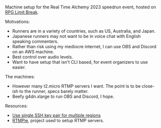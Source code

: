 Machine setup for the Real Time Alchemy 2023 speedrun event, hosted on [RPG Limit Break](https://www.twitch.tv/rpglimitbreak).

Motivations:
* Runners are in a variety of countries, such as US, Australia, and Japan.
* Japanese runners may not want to be in voice chat with English speaking commenters.
* Rather than risk using my mediocre internet, I can use OBS and Discord on an AWS machine.
* Best control over audio levels.
* Want to have setup that isn't CLI based, for event organizers to use easier.

The machines:
* However many t2.micro RTMP servers I want. The point is to be close-ish to the runner, specs barely matter.
* Beefy g4dn.xlarge to run OBS and Discord, I hope.

Resources:
* [Use single SSH key pair for multiple regions](https://repost.aws/knowledge-center/ec2-ssh-key-pair-regions)
* [RTMPie](https://github.com/ngrie/rtmpie), project used to setup RTMP servers.